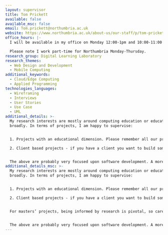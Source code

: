 ```yaml
---
layout: supervisor
title: Tom Prickett
available: false
available_msc: false
email: Tom.prickett@northumbria.ac.uk
website: https://www.northumbria.ac.uk/about-us/our-staff/p/tom-prickett/
office_hours: |-
  I will be available in my office on Monday 12:00-1pm and 10:00-11:00

  Please note I work part-time for Northumbria Monday-Thursday.
research_group: Digital Learning Laboratory
research_themes:
  - Web Design and Development
  - Mobile Computing
additional_keywords:
  - Cloud/Edge Computing
  - Applied Programming
technologies_languages:
  - Wireframing
  - Interviews
  - User Stories
  - Use Case
  - UML
additional_details: >-
  My research interests are mostly around computing education or education more
  broadly. In terms of projects, I am happy to supervise:


  1. Projects with an educational dimension. Please remember all our projects have to include the use of the practical skills you[](<1. https://doi.org/10.1109/ICGS3.2019.8688137>) have learned on your Programme of study.

  2. Client based projects - if you have a client you want to build something for, for example whoever you completed your placement for, or a local club or society. An element of novelty / challenge is expected i.e., it’s not just about building something, it is building something that you must complete some background research upon in order to build it.


  The above are probably very focused upon software development. A more research oriented idea could be to have a look at [](<1. https://doi.org/10.1109/ICGS3.2019.8688137>)<https://doi.org/10.1109/ICGS3.2019.8688137>. Could you configure a web-crawler to re-run this experiment but only look at learning outcomes and hence content that is likely to be assessed? You could do this looking at security or sustainability.
additional_details_msc: >-
  My research interests are mostly around computing education or education more
  broadly. In terms of projects, I am happy to supervise:


  1. Projects with an educational dimension. Please remember all our projects have to include the use of the practical skills you have learned on your Programme of study.

  2. Client based projects - if you have a client you want to build something for, for example whoever you completed your placement for, or a local club or society. An element of novelty / challenge is expected i.e., it’s not just about building something, it is building something that you must complete some background research upon in order to build it.


  For masters’ projects, being informed by research is pivotal, so care needs to be taken with client based projects to ensure they evidence an appropriate challenge and the word is underpinned by a research investigation.


  The above are probably very focused upon software development. A more research oriented idea could be to have a look at [](<1. https://doi.org/10.1109/ICGS3.2019.8688137>)<https://doi.org/10.1109/ICGS3.2019.8688137>. Could you configure a web-crawler to re-run this experiment but only look at learning outcomes and hence content that is likely to be assessed? You could do this looking at security or sustainability.
---
```

